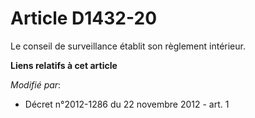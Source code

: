 # Article D1432-20

Le conseil de surveillance établit son règlement intérieur.

**Liens relatifs à cet article**

_Modifié par_:

  - Décret n°2012-1286 du 22 novembre 2012 - art. 1
